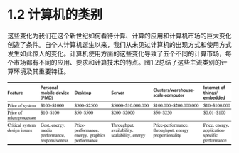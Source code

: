 # 1.2 计算机的类别

这些变化为我们在这个新世纪如何看待计算、计算的应用和计算机市场的巨大变化创造了条件。自个人计算机诞生以来，我们从未见过计算机的出现方式和使用方式发生如此惊人的变化。计算机使用方面的这些变化导致了五个不同的计算市场，每个市场都有不同的应用、要求和计算技术的特点。图1.2总结了这些主流类别的计算环境及其重要特征。

![图1.2 五种主流计算类别及其系统特点的总结。 2015年的销售量包括约16亿台PMD（90%为手机），2.75亿台台式电脑，以及1500万台服务器。所销售的嵌入式处理器总数接近190亿。2015年，基于ARM技术的芯片总出货量为148亿。请注意服务器和嵌入式系统的系统价格差异很大，从USB钥匙到网络路由器。对于服务器来说，这一价格差异产生于对高端交易处理的非常大规模的多处理器系统的需求。](../../.gitbook/assets/NeatReader-1655971846641.png)


